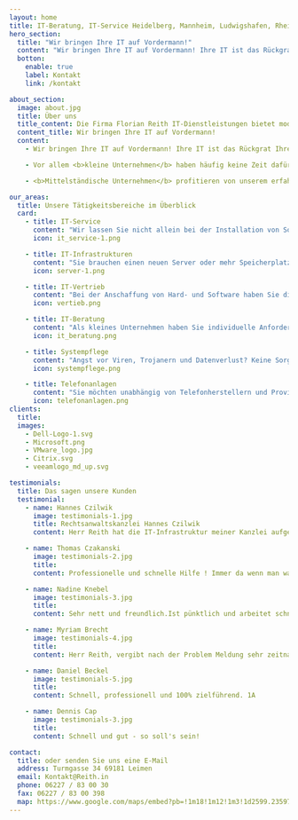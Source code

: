 ```yaml
---
layout: home
title: IT-Beratung, IT-Service Heidelberg, Mannheim, Ludwigshafen, Rhein-Neckar.
hero_section:
  title: "Wir bringen Ihre IT auf Vordermann!"
  content: "Wir bringen Ihre IT auf Vordermann! Ihre IT ist das Rückgrat Ihres Geschäftserfolgs. Selbst in kleinsten Betrieben geht nichts mehr, wenn die IT streikt. Überlassen Sie den Aufbau und die Modernisierung Ihrer IT daher nicht dem Zufall"
  botton:
    enable: true
    label: Kontakt
    link: /kontakt

about_section:
  image: about.jpg
  title: Über uns
  title_content: Die Firma Florian Reith IT-Dienstleistungen bietet moderne und innovative IT-Infrastruktur-Lösungen.
  content_title: Wir bringen Ihre IT auf Vordermann!
  content:
    - Wir bringen Ihre IT auf Vordermann! Ihre IT ist das Rückgrat Ihres Geschäftserfolgs. Selbst in kleinsten Betrieben geht nichts mehr, wenn die IT streikt. Überlassen Sie den Aufbau und die Modernisierung Ihrer IT daher nicht dem Zufall. Wir helfen Ihnen, Ihre IT-Systeme hochverfügbar, skalierbar und sicher zu machen, damit Ihre Geschäftsprozesse uneingeschränkt laufen.

    - Vor allem <b>kleine Unternehmen</b> haben häufig keine Zeit dafür, IT-Systeme zu betreiben, zu verwalten und zu warten. Als IT-Dienstleister sind wir Ihr Ansprechpartner für Themen rund um die IT und Telefonanlagen, der sich mit Ihren Wünschen vertraut macht und Ihnen individuelle Lösungen anbietet

    - <b>Mittelständische Unternehmen</b> profitieren von unserem erfahrenen Team aus erfahrenen Systemarchitekten und Administratoren, das sich um die zuverlässige Betreuung Ihrer Systemlandschaft kümmert. Ihren Mitarbeitern stellen wir feste Ansprechpartner zur Verfügung, die eine individuelle und persönliche Betreuung gewährleisten – auch im Notfall und außer der Reihe.

our_areas:
  title: Unsere Tätigkeitsbereiche im Überblick
  card:
    - title: IT-Service
      content: "Wir lassen Sie nicht allein bei der Installation von Software und Updates und betreuen Sie bei allgemeinen Fragen und Problemen mit der IT."
      icon: it_service-1.png

    - title: IT-Infrastrukturen
      content: "Sie brauchen einen neuen Server oder mehr Speicherplatz? Mit unseren IT-Infrastrukturlösungen profitieren Sie von bewährten und günstigen Lösungen."
      icon: server-1.png

    - title: IT-Vertrieb
      content: "Bei der Anschaffung von Hard- und Software haben Sie die Qual der Wahl? Wir übernehmen die Beschaffung, Konfiguration und Einbindung in Ihr Netzwerk – alles aus einer Hand!"
      icon: vertieb.png

    - title: IT-Beratung
      content: "Als kleines Unternehmen haben Sie individuelle Anforderungen, die nicht von einer Generallösung abgedeckt werden? Unsere Kundenbetreuer beraten Sie gern und stellen die Umsetzung sicher."
      icon: it_beratung.png

    - title: Systempflege
      content: "Angst vor Viren, Trojanern und Datenverlust? Keine Sorge, wir überwachen laufend und proaktiv den Zustand Ihrer IT-Systeme und kümmern uns um Ihre AntiViren-Software, Updates und Systemfehler."
      icon: systempflege.png

    - title: Telefonanlagen
      content: "Sie möchten unabhängig von Telefonherstellern und Providern sein? Wir konfigurieren eine Telefonanlage für Sie, die Ihren Vorstellungen entspricht und überzeugende Funktionen bietet."
      icon: telefonanlagen.png
clients:
  title:
  images:
    - Dell-Logo-1.svg
    - Microsoft.png
    - VMware_logo.jpg
    - Citrix.svg
    - veeamlogo_md_up.svg

testimonials:
  title: Das sagen unsere Kunden
  testimonial:
    - name: Hannes Czilwik
      image: testimonials-1.jpg
      title: Rechtsanwaltskanzlei Hannes Czilwik
      content: Herr Reith hat die IT-Infrastruktur meiner Kanzlei aufgebaut und übernimmt die laufende Betreuung. Bisher alles top! Angebote und Leistungen sind an meinem tatsächlichen Bedarf ausgerichtet. Sehr netter und zuverlässiger Kontakt! Hervorragendes Preis-Leistungsverhältnis!

    - name: Thomas Czakanski
      image: testimonials-2.jpg
      title:
      content: Professionelle und schnelle Hilfe ! Immer da wenn man was braucht. Eine klare Empfehlung

    - name: Nadine Knebel
      image: testimonials-3.jpg
      title:
      content: Sehr nett und freundlich.Ist pünktlich und arbeitet schnell und gewissenhaft. Er erklärt sehr gut, so das auch ich es verstehe :-) Vielen Dank noch mal für den schnellen Service.

    - name: Myriam Brecht
      image: testimonials-4.jpg
      title:
      content: Herr Reith, vergibt nach der Problem Meldung sehr zeitnah Termine und ist bei diesen pünktlich anwesend. Ich war mit seiner zügigen und gewissenhaften Arbeit sehr zufrieden.

    - name: Daniel Beckel
      image: testimonials-5.jpg
      title:
      content: Schnell, professionell und 100% zielführend. 1A

    - name: Dennis Cap
      image: testimonials-3.jpg
      title:
      content: Schnell und gut - so soll's sein!

contact:
  title: oder senden Sie uns eine E-Mail
  address: Turmgasse 34 69181 Leimen
  email: Kontakt@Reith.in
  phone: 06227 / 83 00 30
  fax: 06227 / 83 00 398
  map: https://www.google.com/maps/embed?pb=!1m18!1m12!1m3!1d2599.2359799743385!2d8.6909073!3d49.347682!2m3!1f0!2f0!3f0!3m2!1i1024!2i768!4f13.1!3m3!1m2!1s0x4797bf75b811746b%3A0xa8103a2ea8e6ad07!2sTurmgasse%2034%2C%2069181%20Leimen%2C%20Germany!5e0!3m2!1sen!2slk!4v1668053640648!5m2!1sen!2slk
---
```

